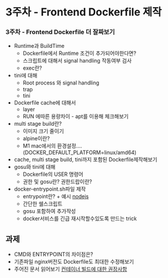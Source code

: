 # 3주차 - Frontend Dockerfile 제작

### 3주차 - Frontend Dockerfile 더 잘짜보기

- Runtime과 BuildTime
    - Dockerfile에서 Runtime 조건이 추가되어야한다면?
    - 스크립트에 대해서 signal handling 작동여부 검사
    - exec란?
- tini에 대해
    - Root process 와 signal handling
    - trap
    - tini
- Dockerfile cache에 대해서
    - layer
    - RUN 에따른 용량차이 - apt를 이용해 체크해보기
- multi stage build란?
    - 이미지 크기 줄이기
    - alpine이란?
    - M1 mac에서의 환경설정.... (DOCKER_DEFAULT_PLATFORM=linux/amd64)
- cache, multi stage build, tini까지 포함된 Dockerfile제작해보기
- gosu와 tini에 대해
    - Dockerfile의 USER 명령어
    - 권한 및 gosu란? 권한드랍이란?
- docker-entrypoint.sh파일 제작
    - entrypoint란? + 예시 [nodejs](https://github.com/nodejs/docker-node)
    - 간단한 쉘스크립트
    - gosu 포함하여 추가작성
    - docker서비스를 긴급 재시작할수있도록 만드는 trick

## 과제

- CMD와 ENTRYPOINT의 차이점은?
- 기존파일 nginx버전도 Dockerfile도 최대한 수정해보기
- 주어진 문서 읽어보기 [컨테이너 빌드에 대한 권장사항](https://cloud.google.com/architecture/best-practices-for-building-containers?hl=ko)
